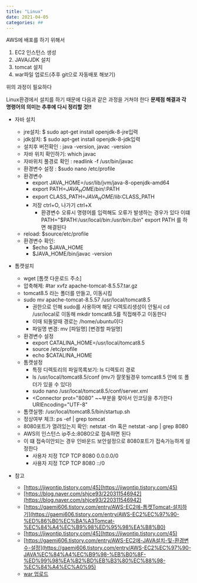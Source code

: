 ```yaml
---
title: "Linux"
date: 2021-04-05 
categories: ##
---
```

AWS에 배포를 하기 위해서 
1. EC2 인스턴스 생성
2. JAVA/JDK 설치
3. tomcat 설치
4. war파일 업로드(추후 git으로 자동배포 해보기)

위의 과정이 필요하다

Linux환경에서 설치를 하기 때문에 다음과 같은 과정을 거쳐야 한다
<strong>문제점 해결과 각 명령어의 의미는 추후에 다시 정리할 것!!</strong>
- 자바 설치
  - jre설치: $ sudo apt-get install openjdk-8-jre입력 
  - jdk설치: $ sudo apt-get install openjdk-8-jdk입력 
  - 설치후 버전확인 : java -version, javac -version
  - 자바 위치 확인하기:  which javac
  - 자바위치 풀경로 확인 : readlink -f /usr/bin/javac
  - 환경변수 설정 : $sudo nano /etc/profile
  - 환경변수
    - export JAVA_HOME=/usr/lib/jvm/java-8-openjdk-amd64
    - export PATH=$JAVA_HOME/bin/:$PATH
    - export CLASS_PATH=$JAVA_HOME/lib:$CLASS_PATH
    - 저장 ctrl+O, 나가기 ctrl+X       
      - 환경변수  오류시 명령어를 입력해도 오류가 발생하는 경우가 있다 이떄 PATH="$PATH:/usr/local/bin:/usr/bin:/bin" export PATH 를 하면 해결된다
  - reload: $source/etc/profile
  - 환경변수 확인: 
    - $echo $JAVA_HOME
    - $JAVA_HOME/bin/javac -version
  
- 톰캣설치
  - wget [톰캣 다운로드 주소]
  - 압축해제: #tar xvfz apache-tomcat-8.5.57.tar.gz
  - tomcat8.5 라는 폴더를 만들고, 이동시킴
  - sudo mv apache-tomcat-8.5.57 /usr/local/tomcat8.5
    - 권한으로 인해 sudo를 사용하며 해당 디렉토리생성이 안될시 cd /usr/local로 이동해 mkdir tomcat8.5를 직접해주고 이동한다
    - 이때 되돌알때 경로는 /home/ubuntu이다
    - 파일명 변경: mv [파일명] [변경할 파일명]
  - 환경변수 설정
    - export CATALINA_HOME=/usr/local/tomcat8.5 
    - source /etc/profile
    - echo $CATALINA_HOME
  - 톰캣설정
    - 특정 디렉토리의 파일목록보기: ls 디렉토리 경로
    - ls /usr/local/tomcat8.5/conf (mv가 잘못될경우 tomcat8.5 안에 또 폴더가 있을 수 있다)
    - sudo nano /usr/local/tomcat8.5/conf/server.xml
    - <Connector prot="8080" ~~부분을 찾아서 인코딩을 추가한다  URIEncoding="UTF-8"  
  - 톰캣실행: /usr/local/tomcat8.5/bin/startup.sh
  - 정상여부 체크: ps -ef | grep tomcat
  - 8080포트가 열려있는지 확인: netstat -tln  혹은 netstat -anp | grep 8080
  - AWS의 인스턴스 ip주소:8080으로 접속하면 된다
  - 이 떄 접속이안되는 경우 인바운드 보안설정으로 8080포트가 접속가능하게 설정한다
    - 사용자 지정 TCP TCP 8080 0.0.0.0/0
    - 사용자 지정 TCP TCP 8080 ::/0 
- 참고
  - [https://jiwontip.tistory.com/45](https://jiwontip.tistory.com/45)
  - [https://blog.naver.com/shjce93/220311546942](https://blog.naver.com/shjce93/220311546942)
  - [https://gaemi606.tistory.com/entry/AWS-EC2에-톰캣Tomcat-설치하기](https://gaemi606.tistory.com/entry/AWS-EC2%EC%97%90-%ED%86%B0%EC%BA%A3Tomcat-%EC%84%A4%EC%B9%98%ED%95%98%EA%B8%B0)
  - [https://jiwontip.tistory.com/45](https://jiwontip.tistory.com/45)
  - [https://gaemi606.tistory.com/entry/AWS-EC2에-JAVA설치-및-환경변수-설정](https://gaemi606.tistory.com/entry/AWS-EC2%EC%97%90-JAVA%EC%84%A4%EC%B9%98-%EB%B0%8F-%ED%99%98%EA%B2%BD%EB%B3%80%EC%88%98-%EC%84%A4%EC%A0%95) 
  - [war 업로드](https://13akstjq.github.io/aws/2019/05/29/how-to-deploy-spring-lagacy-project-ec2-aws.html)
